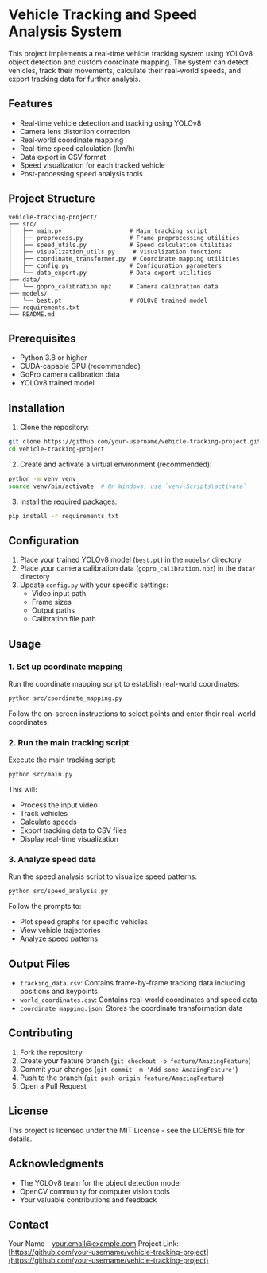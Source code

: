 # Vehicle Tracking and Speed Analysis System

This project implements a real-time vehicle tracking system using YOLOv8 object detection and custom coordinate mapping. The system can detect vehicles, track their movements, calculate their real-world speeds, and export tracking data for further analysis.

## Features

- Real-time vehicle detection and tracking using YOLOv8
- Camera lens distortion correction
- Real-world coordinate mapping
- Real-time speed calculation (km/h)
- Data export in CSV format
- Speed visualization for each tracked vehicle
- Post-processing speed analysis tools

## Project Structure

```
vehicle-tracking-project/
├── src/
│   ├── main.py                   # Main tracking script
│   ├── preprocess.py             # Frame preprocessing utilities
│   ├── speed_utils.py            # Speed calculation utilities
│   ├── visualization_utils.py     # Visualization functions
│   ├── coordinate_transformer.py  # Coordinate mapping utilities
│   ├── config.py                 # Configuration parameters
│   └── data_export.py            # Data export utilities
├── data/
│   └── gopro_calibration.npz     # Camera calibration data
├── models/
│   └── best.pt                   # YOLOv8 trained model
├── requirements.txt
└── README.md
```

## Prerequisites

- Python 3.8 or higher
- CUDA-capable GPU (recommended)
- GoPro camera calibration data
- YOLOv8 trained model

## Installation

1. Clone the repository:
```bash
git clone https://github.com/your-username/vehicle-tracking-project.git
cd vehicle-tracking-project
```

2. Create and activate a virtual environment (recommended):
```bash
python -m venv venv
source venv/bin/activate  # On Windows, use `venv\Scripts\activate`
```

3. Install the required packages:
```bash
pip install -r requirements.txt
```

## Configuration

1. Place your trained YOLOv8 model (`best.pt`) in the `models/` directory
2. Place your camera calibration data (`gopro_calibration.npz`) in the `data/` directory
3. Update `config.py` with your specific settings:
   - Video input path
   - Frame sizes
   - Output paths
   - Calibration file path

## Usage

### 1. Set up coordinate mapping

Run the coordinate mapping script to establish real-world coordinates:
```bash
python src/coordinate_mapping.py
```
Follow the on-screen instructions to select points and enter their real-world coordinates.

### 2. Run the main tracking script

Execute the main tracking script:
```bash
python src/main.py
```
This will:
- Process the input video
- Track vehicles
- Calculate speeds
- Export tracking data to CSV files
- Display real-time visualization

### 3. Analyze speed data

Run the speed analysis script to visualize speed patterns:
```bash
python src/speed_analysis.py
```
Follow the prompts to:
- Plot speed graphs for specific vehicles
- View vehicle trajectories
- Analyze speed patterns

## Output Files

- `tracking_data.csv`: Contains frame-by-frame tracking data including positions and keypoints
- `world_coordinates.csv`: Contains real-world coordinates and speed data
- `coordinate_mapping.json`: Stores the coordinate transformation data

## Contributing

1. Fork the repository
2. Create your feature branch (`git checkout -b feature/AmazingFeature`)
3. Commit your changes (`git commit -m 'Add some AmazingFeature'`)
4. Push to the branch (`git push origin feature/AmazingFeature`)
5. Open a Pull Request

## License

This project is licensed under the MIT License - see the LICENSE file for details.

## Acknowledgments

- The YOLOv8 team for the object detection model
- OpenCV community for computer vision tools
- Your valuable contributions and feedback

## Contact

Your Name - your.email@example.com
Project Link: [https://github.com/your-username/vehicle-tracking-project](https://github.com/your-username/vehicle-tracking-project)

